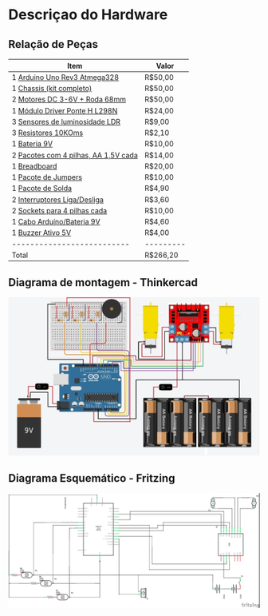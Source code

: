 # Descriçao do Hardware

## Relação de Peças


Item                      | Valor
--------------------------| -----
1 [Arduino Uno Rev3 Atmega328](componentes/Arduino-uno.pdf)             | R$50,00
1 [Chassis (kit completo)](_imagens/chassi.jpg)  | R$50,00
2 [Motores DC 3-6V + Roda 68mm](componentes/KIT-MOTOR-DC-3-6V-RODA-68MM.pdf)              | R$50,00
1 [Módulo Driver Ponte H L298N](componentes/ponte-H-dupla-baseado-no-chip-L298N.pdf)          | R$24,00
3 [Sensores de luminosidade LDR](componentes/LDR.pdf)            | R$9,00
3 [Resistores 10KOms](componentes/File-T--Technion_Israel-HardwarespecsResistors.pdf)       | R$2,10
1 [Bateria 9V](_imagens/bateria-9v.jpg)              | R$10,00
2 [Pacotes com 4 pilhas, AA 1,5V cada](_imagens/pocote-4-pilha.jpg) | R$14,00
1 [Breadboard](componentes/Breadboard-roboromania.pdf)              | R$20,00
1 [Pacote de Jumpers](_imagens/jumpers.jpg)       | R$10,00
1 [Pacote de Solda](_imagens/tudo-solda.png)         | R$4,90
2 [Interruptores Liga/Desliga](_imagens/chave.png)| R$3,60
2 [Sockets para 4 pilhas cada](componentes/Suporte-de-pilhas-suporta-4-pilhas-tamanho-AA.pdf)      | R$10,00
1 [Cabo Arduíno/Bateria 9V](_imagens/caa-0091-5750dad22dff52686c15124448980242-1024-1024.png) | R$4,60
1 [Buzzer Ativo 5V](componentes/BUZZER-5V-COM-OSCILADOR-INTERNO.pdf)               | R$4,00
--------------------------|---------
Total                     | R$266,20



## Diagrama de montagem - Thinkercad
![Circuito](_imagens/thinker-cad.jpeg)







## Diagrama Esquemático - Fritzing
![](_imagens/Esquematico.png)




